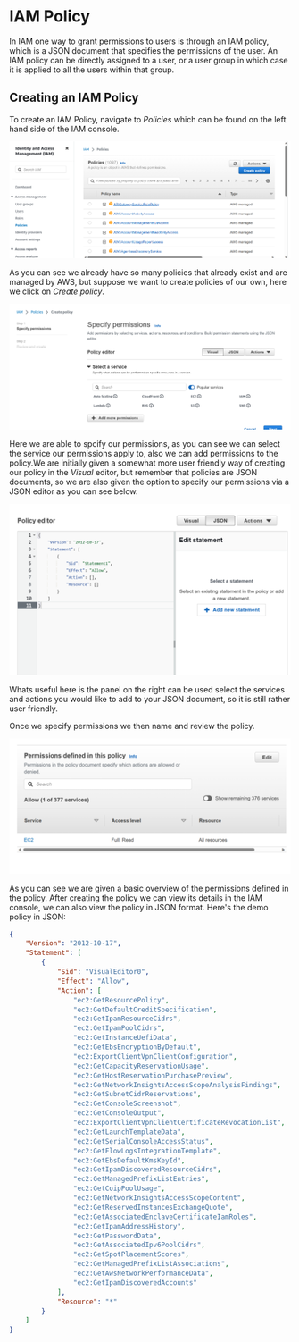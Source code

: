 # IAM Policy
In IAM one way to grant permissions to users is through an IAM policy, which is a JSON document that specifies the permissions of the user. An IAM policy can be directly assigned to a user, or a user group in which case it is applied to all the users within that group.

## Creating an IAM Policy
To create an IAM Policy, navigate to _Policies_ which can be found on the left hand side of the IAM console.

![](images/iam-policies.png)

As you can see we already have so many policies that already exist and are managed by AWS, but suppose we want to create policies of our own, here we click on _Create policy_.

![](images/specify-permission.png)

Here we are able to spcify our permissions, as you can see we can select the service our permissions apply to, also we can add permissions to the policy.We are initially given a somewhat more user friendly way of creating our policy in the _Visual_ editor, but remember that policies are JSON documents, so we are also given the option to specify our permissions via a JSON editor as you can see below.

![](images/json-editor.png)

Whats useful here is the panel on the right can be used select the services and actions you would like to add to your JSON document, so it is still rather user friendly.

Once we specify permissions we then name and review the policy.

![](images/demo-policy.png)

As you can see we are given a basic overview of the permissions defined in the policy. After creating the policy we can view its details in the IAM console, we can also view the policy in JSON format. Here's the demo policy in JSON:
```json
{
    "Version": "2012-10-17",
    "Statement": [
        {
            "Sid": "VisualEditor0",
            "Effect": "Allow",
            "Action": [
                "ec2:GetResourcePolicy",
                "ec2:GetDefaultCreditSpecification",
                "ec2:GetIpamResourceCidrs",
                "ec2:GetIpamPoolCidrs",
                "ec2:GetInstanceUefiData",
                "ec2:GetEbsEncryptionByDefault",
                "ec2:ExportClientVpnClientConfiguration",
                "ec2:GetCapacityReservationUsage",
                "ec2:GetHostReservationPurchasePreview",
                "ec2:GetNetworkInsightsAccessScopeAnalysisFindings",
                "ec2:GetSubnetCidrReservations",
                "ec2:GetConsoleScreenshot",
                "ec2:GetConsoleOutput",
                "ec2:ExportClientVpnClientCertificateRevocationList",
                "ec2:GetLaunchTemplateData",
                "ec2:GetSerialConsoleAccessStatus",
                "ec2:GetFlowLogsIntegrationTemplate",
                "ec2:GetEbsDefaultKmsKeyId",
                "ec2:GetIpamDiscoveredResourceCidrs",
                "ec2:GetManagedPrefixListEntries",
                "ec2:GetCoipPoolUsage",
                "ec2:GetNetworkInsightsAccessScopeContent",
                "ec2:GetReservedInstancesExchangeQuote",
                "ec2:GetAssociatedEnclaveCertificateIamRoles",
                "ec2:GetIpamAddressHistory",
                "ec2:GetPasswordData",
                "ec2:GetAssociatedIpv6PoolCidrs",
                "ec2:GetSpotPlacementScores",
                "ec2:GetManagedPrefixListAssociations",
                "ec2:GetAwsNetworkPerformanceData",
                "ec2:GetIpamDiscoveredAccounts"
            ],
            "Resource": "*"
        }
    ]
}
```
